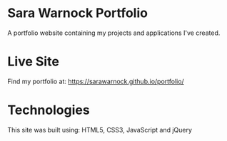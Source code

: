 # Sara Warnock Portfolio

A portfolio website containing my projects and applications I've created.

# Live Site

Find my portfolio at: https://sarawarnock.github.io/portfolio/

# Technologies

This site was built using: HTML5, CSS3, JavaScript and jQuery